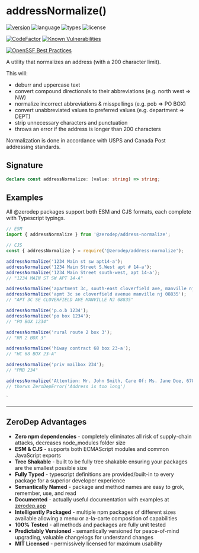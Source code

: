 # addressNormalize()

[![version](https://img.shields.io/npm/v/@zerodep/address-normalize?style=flat-square&color=blue)](https://www.npmjs.com/package/@zerodep/address-normalize)
![language](https://img.shields.io/badge/typescript-100%25-blue?style=flat-square)
![types](https://img.shields.io/badge/types-included-blue?style=flat-square)
![license](https://img.shields.io/github/license/cdepage/zerodep?color=blue&style=flat-square)

[![CodeFactor](https://www.codefactor.io/repository/github/cdepage/zerodep/badge)](https://www.codefactor.io/repository/github/cdepage/zerodep)
[![Known Vulnerabilities](https://snyk.io/test/github/cdepage/zerodep/badge.svg)](https://snyk.io/test/github/cdepage/zerodep)

[![OpenSSF Best Practices](https://www.bestpractices.dev/projects/9225/badge)](https://www.bestpractices.dev/projects/9225)

A utility that normalizes an address (with a 200 character limit).

This will:

- deburr and uppercase text
- convert compound directionals to their abbreviations (e.g. north west => NW)
- normalize incorrect abbreviations & misspellings (e.g. pob => PO BOX)
- convert unabbreviated values to preferred values (e.g. department => DEPT)
- strip unnecessary characters and punctuation
- throws an error if the address is longer than 200 characters

Normalization is done in accordance with USPS and Canada Post addressing standards.

## Signature

```typescript
declare const addressNormalize: (value: string) => string;
```

## Examples

All @zerodep packages support both ESM and CJS formats, each complete with Typescript typings.

```javascript
// ESM
import { addressNormalize } from '@zerodep/address-normalize';

// CJS
const { addressNormalize } = require('@zerodep/address-normalize');
```

```javascript
addressNormalize('1234 Main st sw apt14-a');
addressNormalize('1234 Main Street S.West apt # 14-a');
addressNormalize('1234 Main Street south-west, apt 14-a');
// "1234 MAIN ST SW APT 14-A"

addressNormalize('apartment 3c, south-east cloverfield ave, manville nj 08835');
addressNormalize('apmt 3c se cloverfield avenue manville nj 08835');
// "APT 3C SE CLOVERFIELD AVE MANVILLE NJ 08835"

addressNormalize('p.o.b 1234');
addressNormalize('po box 1234');
// "PO BOX 1234"

addressNormalize('rural route 2 box 3');
// "RR 2 BOX 3"

addressNormalize('hiway contract 68 box 23-a');
// "HC 68 BOX 23-A"

addressNormalize('priv mailbox 234');
// "PMB 234"

addressNormalize('Attention: Mr. John Smith, Care Of: Ms. Jane Doe, 6789 Oak Avenue, Apartment 1617181920, Building C, Suite 2122232425, Floor 28, Lakeview, Texas 54321-6789, United States of America');
// thorws ZeroDepError('Address is too long')
```

`

---

## ZeroDep Advantages

- **Zero npm dependencies** - completely eliminates all risk of supply-chain attacks, decreases node_modules folder size
- **ESM & CJS** - supports both ECMAScript modules and common JavaScript exports
- **Tree Shakable** - built to be fully tree shakable ensuring your packages are the smallest possible size
- **Fully Typed** - typescript definitions are provided/built-in to every package for a superior developer experience
- **Semantically Named** - package and method names are easy to grok, remember, use, and read
- **Documented** - actually useful documentation with examples at [zerodep.app](https://zerodep.app)
- **Intelligently Packaged** - multiple npm packages of different sizes available allowing a menu or a-la-carte composition of capabilities
- **100% Tested** - all methods and packages are fully unit tested
- **Predictably Versioned** - semantically versioned for peace-of-mind upgrading, valuable changelogs for understand changes
- **MIT Licensed** - permissively licensed for maximum usability

